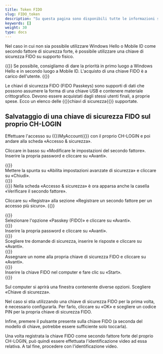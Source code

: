 ```yaml
---
title: Token FIDO
slug: FIDO_token
description: "Su questa pagina sono disponibili tutte le informazioni sull'utilizzo di FIDO Passkey come secondo fattore di sicurezza."
keywords: []
weight: 30
type: docs
---
```


Nel caso in cui non sia possibile utilizzare Windows Hello o Mobile ID come secondo fattore di sicurezza forte, è possibile utilizzare una chiave di sicurezza FIDO su supporto fisico.  

{{<alert color="warning">}}
Se possibile, consigliamo di dare la priorità in primo luogo a Windows Hello e in secondo luogo a Mobile ID. L'acquisto di una chiave FIDO è a carico dell'utente.
{{</alert>}}

Le chiavi di sicurezza FIDO (FIDO Passkeys) sono supporti di dati che possono assumere la forma di una chiave USB e contenere materiale crittografico. Devono essere acquistati dagli stessi utenti finali, a proprie spese. Ecco un elenco delle {{<link url="https://www.agov.admin.ch/it/chiavi-di-sicurezza" newTab="true">}}chiavi di sicurezza{{</link>}} supportate.

<!--Le chiavi di sicurezza FIDO sono supporti di dati, ad esempio sotto forma di chiavette USB, che contengono materiale crittografico.

Per il CH-LOGIN, eIAM supporta i seguenti tipi di chiave di sicurezza FIDO.
– YubiKey 5 FIPS Series with NFC
– YubiKey 5 Series
– YubiKey 5 Series with NFC
– Security Key by Yubico with NFC
– Feitian BioPass FIDO2 Authenticator-->

## Salvataggio di una chiave di sicurezza FIDO sul proprio CH-LOGIN

<!-- 1ere paire de colonnes -->

<div class="two_column">

<div class="left_col">
<!-- First column content goes here -->
<p> Effettuare l'accesso su {{<link url="https://www.myaccount.eiam.admin.ch/" newTab="true">}}MyAccount{{</link>}} con il proprio CH-LOGIN e poi andare alla scheda «Accesso & sicurezza». </p>

<p> Cliccare in basso su «Modificare le impostazioni del secondo fattore». Inserire la propria password e cliccare su «Avanti». </p>
</div>

<div class="right_col">
<!-- Second column content goes here -->
{{<insertImage image="modif_parametres_it.png" class="edge max-w-90">}}
</div>

</div>

<!-- 2eme paire de colonnes -->

<div class="two_column">

<div class="left_col">
<!-- First column content goes here -->
Mettere la spunta su «Abilita impostazioni avanzate di sicurezza» e cliccare su «Chiudi».
</div>

<div class="right_col">
<!-- Second column content goes here -->
{{<insertImage image="activation_param_it.png" description="Activation paramètres avancés" class="edge max-w-90">}}
</div>

</div>

<!-- 3eme paire de colonnes -->

<div class="two_column">

<div class="left_col">
<!-- First column content goes here -->
{{<markdown>}}
Nella scheda «Accesso & sicurezza» è ora apparsa anche la casella «Verificare il secondo fattore».

Cliccare su «Registra» alla sezione «Registrare un secondo fattore per un accesso più sicuro».
{{</markdown>}}
</div>

<div class="right_col">
<!-- Second column content goes here -->
{{<insertImage image="ajout_facteur_it.png" description="ajout second facteur" class="edge max-w-90">}}
</div>

</div>

<!-- 4eme paire de colonnes -->

<div class="two_column">

<div class="left_col">
<!-- First column content goes here -->
Selezionare l'opzione «Passkey (FIDO)» e cliccare su «Avanti».
</div>

<div class="right_col">
<!-- Second column content goes here -->
{{<insertImage image="choix_fido_it.png" class="edge max-w-90">}}
</div>

</div>

<!-- 6eme paire de colonnes -->

<div class="two_column">

<div class="left_col">
<!-- First column content goes here -->
Inserire la propria password e cliccare su «Avanti».
</div>

<div class="right_col">
<!-- Second column content goes here -->
{{<insertImage image="fido_mdp_it.png" class="edge max-w-90">}}
</div>

</div>

<!-- 7eme paire de colonnes -->

<div class="two_column">

<div class="left_col">
<!-- First column content goes here -->
Scegliere tre domande di sicurezza, inserire le risposte e cliccare su «Avanti».
</div>

<div class="right_col">
<!-- Second column content goes here -->
{{<insertImage image="questions_secu.png" class="edge max-w-90">}}
</div>

</div>

<!-- 8eme paire de colonnes -->

<div class="two_column">

<div class="left_col">
<!-- First column content goes here -->
Assegnare un nome alla propria chiave di sicurezza FIDO e cliccare su «Avanti».
</div>

<div class="right_col">
<!-- Second column content goes here -->
{{<insertImage image="nom_fido_it.png" class="edge max-w-90">}}
</div>

</div>

<!-- 9eme paire de colonnes -->

<div class="two_column">

<div class="left_col">
<!-- First column content goes here -->
Inserire la chiave FIDO nel computer e fare clic su «Start».
</div>

<div class="right_col">
<!-- Second column content goes here -->
{{<insertImage image="config_fido_it.png" class="edge max-w-90">}}
</div>

</div>

Sul computer si aprirà una finestra contenente diverse opzioni. Scegliere «Chiave di sicurezza».

Nel caso si stia utilizzando una chiave di sicurezza FIDO per la prima volta, è necessario configurarla. Per farlo, cliccare su «OK» e scegliere un codice PIN per la propria chiave di sicurezza FIDO.

Infine, premere il pulsante presente sulla chiave FIDO (a seconda del modello di chiave, potrebbe essere sufficiente solo toccarla).

<!-- 
Die Erläuterungen zum Speichern des FIDO Passkeys in Ihrer CH_LOGIN sind noch nicht verfügbar. In der Zwischenzeit können Sie sich auf [diese Anleitung](https://help.eiam.swiss/?c=passkeys&l=de) beziehen.
 

Die Erläuterungen zur Videoidentifikation für den FIDO Passkeys sind noch nicht verfügbar. In der Zwischenzeit können Sie sich auf [diese Anleitung](https://help.eiam.swiss/index.php?c=h!vipspasskey&l=de) beziehen.
-->

Una volta registrata la chiave FIDO come secondo fattore forte del proprio CH-LOGIN, può quindi essere effettuata l'identificazione video ad essa relativa. A tal fine, procedere con l'identificazione video.

